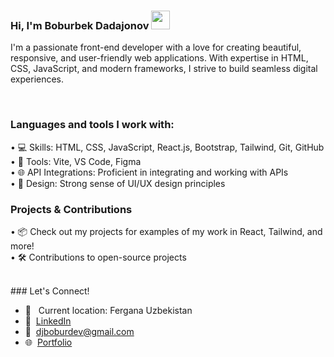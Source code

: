 ### Hi, I'm Boburbek Dadajonov <img src="https://media1.giphy.com/media/w1OBpBd7kJqHrJnJ13/giphy.gif?cid=ecf05e47iuzyjq796uz7yynzwm6n8rpaird2xl8wb8eofh2a&rid=giphy.gif&ct=s" width="30px">

I'm a passionate front-end developer with a love for creating beautiful, responsive, and user-friendly web applications. With expertise in HTML, CSS, JavaScript, and modern frameworks, I strive to build seamless digital experiences.


<br />

### Languages and tools I work with:

• 💻 Skills: HTML, CSS, JavaScript, React.js, Bootstrap, Tailwind, Git, GitHub<br />
• 🚀 Tools: Vite, VS Code, Figma<br />
• 🌐 API Integrations: Proficient in integrating and working with APIs<br />
• 🎨 Design: Strong sense of UI/UX design principles<br />

### Projects & Contributions

• 📦 Check out my projects for examples of my work in React, Tailwind, and more!<br />
• 🛠️ Contributions to open-source projects

<br />
### Let's Connect!

- 📍 &nbsp; Current location: Fergana Uzbekistan<br />
- 💼&nbsp; [LinkedIn](https://www.linkedin.com/in/boburbek-dadajonov-6383a2246/?locale=en_US)<br />
- 📨&nbsp; [djboburdev@gmail.com](https://mail.google.com/mail/u/0/?fs=1&to=djboburdev@gmail.com&tf=cm)<br />
- 🌐&nbsp; [Portfolio](https://djbobur.vercel.app/)
